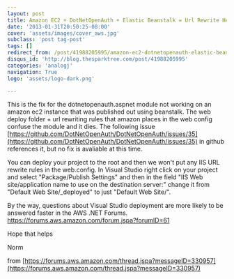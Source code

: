 ```yaml
---
layout: post
title: Amazon EC2 + DotNetOpenAuth + Elastic Beanstalk = Url Rewrite Hell (fix)
date: '2013-01-31T20:50:25-08:00'
cover: 'assets/images/cover_aws.jpg'
subclass: 'post tag-post'
tags: []
redirect_from: /post/41988205995/amazon-ec2-dotnetopenauth-elastic-beanstalk
disqus_id: 'http://blog.thesparktree.com/post/41988205995'
categories: 'analogj'
navigation: True
logo: 'assets/logo-dark.png'

---
```

This is the fix for the dotnetopenauth.aspnet module not working on an amazon ec2 instance that was published out using beanstalk. The web deploy folder + url rewriting rules that amazon places in the web config confuse the module and it dies. The following issue [https://github.com/DotNetOpenAuth/DotNetOpenAuth/issues/35](https://github.com/DotNetOpenAuth/DotNetOpenAuth/issues/35) in github references it, but no fix is avaliable at this time.

You can deploy your project to the root and then we won't put any IIS URL rewrite rules in the web.config. In Visual Studio right click on your project and select "Package/Publish Settings" and then in the field "IIS Web site/application name to use on the destination server:" change it from "Default Web Site/<yourapp>_deployed" to just "Default Web Site/".

By the way, questions about Visual Studio deployment are more likely to be answered faster in the AWS .NET Forums. https://forums.aws.amazon.com/forum.jspa?forumID=61

Hope that helps

Norm


from [https://forums.aws.amazon.com/thread.jspa?messageID=330957](https://forums.aws.amazon.com/thread.jspa?messageID=330957)